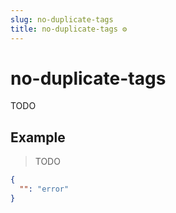 ```yaml
---
slug: no-duplicate-tags
title: no-duplicate-tags ⚙️
---
```

# no-duplicate-tags
TODO

## Example
> TODO
```json
{
  "": "error"
}
```

